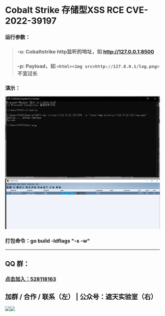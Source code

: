 # Cobalt Strike 存储型XSS RCE CVE-2022-39197

### 运行参数：

> ### -u: Cobaltstrike http监听的地址，如 http://127.0.0.1:8500
>
>### -p: Payload，如 `<html><img src=http://127.0.0.1/log.png>` 不宜过长
>

### 演示：
![!est](run.png)
![main](img.png)

### 打包命令：go build -ldflags "-s -w"

---

## QQ 群：

### [点击加入：528118163](https://jq.qq.com/?_wv=1027&k=azWZhmSy)

## 加群 / 合作 / 联系（左） | 公众号：遮天实验室（右）

<img src="https://heartsk.com/static/wx.jpg" width="200"><img src="https://github.com/yqcs/ZheTian/blob/master/images/wxgzh.jpg" width="200">